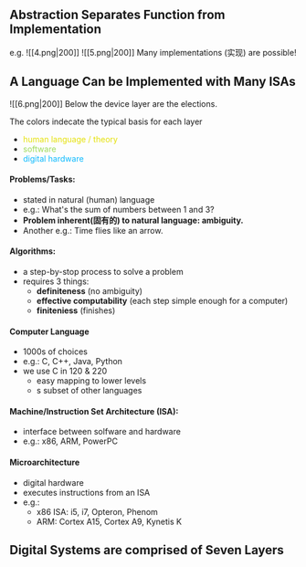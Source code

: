 ## Abstraction Separates Function from Implementation
e.g.
![[4.png|200]]
![[5.png|200]]
Many implementations (实现) are possible!

## A Language Can be Implemented with Many ISAs
![[6.png|200]]
Below the device layer are the elections.  

The colors indecate the typical basis for each layer  
- <span style="color: e5e108;">human language / theory</span>
- <span style="color: 9dda59;">software</span>
- <span style="color: 0bb9fe;">digital hardware</span>
#### Problems/Tasks:  
- stated in natural (human) language  
- e.g.: What's the sum of numbers between 1 and 3?  
- **Problem inherent(固有的) to natural language: ambiguity.**  
- Another e.g.: Time flies like an arrow.  
#### Algorithms:  
- a step-by-stop process to solve a problem  
- requires 3 things:
    - **definiteness** (no ambiguity)  
    - **effective computability** (each step simple enough for a computer)  
    - **finiteniess** (finishes)  
#### Computer Language  
- 1000s of choices  
- e.g.: C, C++, Java, Python  
- we use C in 120 & 220  
    - easy mapping to lower levels  
    - s subset of other languages  
#### Machine/Instruction Set Architecture (ISA):
- interface between solfware and hardware  
- e.g.: x86, ARM, PowerPC  
#### Microarchitecture  
- digital hardware  
- executes instructions from an ISA  
- e.g.:
    - x86 ISA: i5, i7, Opteron, Phenom  
    - ARM: Cortex A15, Cortex A9, Kynetis K  

## Digital Systems are comprised of Seven Layers

